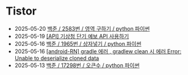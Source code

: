 # Tistor<!-- RECENT POST START -->
- 2025-05-20 [백준 / 2583번 / 영역 구하기 / python 파이썬](https://seulow-down.tistory.com/365)
- 2025-05-19 [[API] 기상청 단기 예보 API 사용하기](https://seulow-down.tistory.com/364)
- 2025-05-16 [백준 / 1965번 / 상자넣기 / python 파이썬](https://seulow-down.tistory.com/363)
- 2025-05-16 [[android-RN] gradle 에러 , gradlew clean 시 에러 Error: Unable to deserialize cloned data](https://seulow-down.tistory.com/362)
- 2025-05-13 [백준 / 17298번 / 오큰수 / python 파이썬](https://seulow-down.tistory.com/361)
<!-- RECENT POST END -->